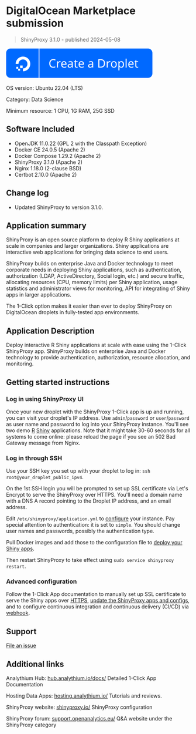 # DigitalOcean Marketplace submission

> ShinyProxy 3.1.0 - published 2024-05-08

[![DO button](https://raw.githubusercontent.com/analythium/shinyproxy-1-click/master/digitalocean/images/do-btn-blue.svg)](https://marketplace.digitalocean.com/apps/shinyproxy)

OS version: Ubuntu 22.04 (LTS)

Category: Data Science

Minimum resource: 1 CPU, 1G RAM, 25G SSD

## Software Included

- OpenJDK 11.0.22 (GPL 2 with the Classpath Exception)
- Docker CE 24.0.5 (Apache 2)
- Docker Compose 1.29.2 (Apache 2)
- ShinyProxy 3.1.0 (Apache 2)
- Nginx 1.18.0 (2-clause BSD)
- Certbot 2.10.0 (Apache 2)

## Change log

- Updated ShinyProxy to version 3.1.0.

## Application summary

ShinyProxy is an open source platform to deploy R Shiny applications at scale in companies and larger organizations. Shiny applications are interactive web applications for bringing data science to end users.

ShinyProxy builds on enterprise Java and Docker technology to meet corporate needs in deploying Shiny applications, such as authentication, authorization (LDAP, ActiveDirectory, Social login, etc.) and secure traffic, allocating resources (CPU, memory limits) per Shiny application, usage statistics and administrator views for monitoring, API for integrating of Shiny apps in larger applications.

The 1-Click option makes it easier than ever to deploy ShinyProxy on DigitalOcean droplets in fully-tested app environments.

## Application Description

Deploy interactive R Shiny applications at scale with ease using the 1-Click ShinyProxy app. ShinyProxy builds on enterprise Java and Docker technology to provide authentication, authorization, resource allocation, and monitoring.

## Getting started instructions

### Log in using ShinyProxy UI

Once your new droplet with the ShinyProxy 1-Click app is up and running, you can visit your droplet's IP address. Use `admin`/`password` or `user`/`password` as user name and password to log into your ShinyProxy instance. You'll see two demo [R](https://www.r-project.org/) [Shiny](https://shiny.posit.co/) applications. Note that it might take 30-60 seconds for all systems to come online: please reload the page if you see an 502 Bad Gateway message from Nginx.

### Log in through SSH

Use your SSH key you set up with your droplet to log in: `ssh root@your_droplet_public_ipv4`.

On the 1st SSH login you will be prompted to set up SSL certificate via Let's Encrypt to serve the ShinyProxy over HTTPS. You'll need a domain name with a DNS A record pointing to the Droplet IP address, and an email address.

Edit `/etc/shinyproxy/application.yml` to [configure](https://shinyproxy.io/documentation/configuration/) your instance. Pay special attention to authentication: it is set to `simple`. You should change user names and passwords, possibly the authentication type.

Pull Docker images and add those to the configuration file to [deploy your Shiny apps](https://shinyproxy.io/documentation/deploying-apps/).

Then restart ShinyProxy to take effect using `sudo service shinyproxy restart`.

### Advanced configuration

Follow the 1-Click App documentation to manually set up SSL certificate to serve the Shiny apps over [HTTPS](https://hosting.analythium.io/custom-domain-and-security-for-shinyproxy-with-nginx/), [update the ShinyProxy apps and configs](https://hosting.analythium.io/advanced-configuration-for-shinyproxy/), and to configure continuous integration and continuous delivery (CI/CD) via [webhook](https://hub.analythium.io/docs/shinyproxy-webhook).

## Support

[File an issue](https://github.com/analythium/shinyproxy-1-click/issues)

## Additional links

Analythium Hub: [hub.analythium.io/docs/](https://hub.analythium.io/docs/) Detailed 1-Click App Documentation

Hosting Data Apps: [hosting.analythium.io/](https://hosting.analythium.io/) Tutorials and reviews.

ShinyProxy website: [shinyproxy.io/](https://shinyproxy.io/) ShinyProxy configuration

ShinyProxy forum: [support.openanalytics.eu/](https://support.openanalytics.eu/) Q&A website under the ShinyProxy category
